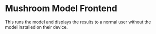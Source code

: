 # Mushroom Model Frontend
This runs the model and displays the results to a normal user without the model installed on their device.